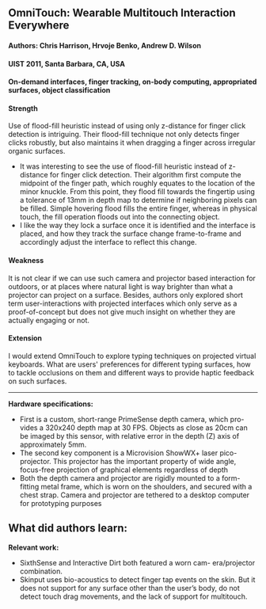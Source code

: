 ## OmniTouch: Wearable Multitouch Interaction Everywhere

#### Authors: Chris Harrison, Hrvoje Benko, Andrew D. Wilson
#### UIST 2011, Santa Barbara, CA, USA
#### On-demand interfaces, finger tracking, on-body computing, appropriated surfaces, object classification 

#### Strength
Use of flood-fill heuristic instead of using only z-distance for finger click detection is intriguing. Their flood-fill technique not only detects finger clicks robustly, but also maintains it when dragging a finger across irregular organic surfaces.

- It was interesting to see the use of flood-fill heuristic instead of z-distance for finger click detection. Their algorithm first compute the midpoint of the finger path, which roughly equates to the location of the minor knuckle. From this point, they flood fill towards the fingertip using a tolerance of 13mm in depth map to determine if neighboring pixels can be filled. Simple hovering flood fills the entire finger, whereas in physical touch, the fill operation floods out into the connecting object.
- I like the way they lock a surface once it is identified and the interface is placed, and how they track the surface change frame-to-frame and accordingly adjust the interface to reflect this change.

#### Weakness
It is not clear if we can use such camera and projector based interaction for outdoors, or at places where natural light is way brighter than what a projector can project on a surface. Besides, authors only explored short term user-interactions with projected interfaces which only serve as a proof-of-concept but does not give much insight on whether they are actually engaging or not.

#### Extension
I would extend OmniTouch to explore typing techniques on projected virtual keyboards. What are users' preferences for different typing surfaces, how to tackle occlusions on them and different ways to provide haptic feedback on such surfaces.

---
**Hardware specifications:**
- First is a custom, short-range PrimeSense depth camera, which pro- vides a 320x240 depth map at 30 FPS. Objects as close as 20cm can be imaged by this sensor, with relative error in the depth (Z) axis of approximately 5mm.
- The second key component is a Microvision ShowWX+ laser pico-projector. This projector has the important property of wide angle, focus-free projection of graphical elements regardless of depth
- Both the depth camera and projector are rigidly mounted to a form-fitting metal frame, which is worn on the shoulders, and secured with a chest strap. Camera and projector are tethered to a desktop computer for prototyping purposes


**What did authors learn:**
- 

**Relevant work:**
- SixthSense and Interactive Dirt both featured a worn cam- era/projector combination.
- Skinput uses bio-acoustics to detect finger tap events on the skin. But it does not support for any surface other than the user’s body, do not detect touch drag movements, and the lack of support for multitouch.

